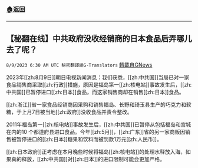 ###  [:house:返回](README.md)
---


## 【秘翻在线】中共政府没收经销商的日本食品后弄哪儿去了呢？
`8/9/2023 6:30 AM UTC 秘密翻譯組G-Translators` [轉載自GNews](https://gnews.org/articles/1536671)

2023年[[zh:8月9日]]朝日电视新闻消息：我们获悉，[[zh:中共国]]当局已对一家食品销售商采取[[zh:行政]]措施，原因是福岛第一[[zh:核电站]]事故发生后，[[zh:中共国]]已暂停进口[[zh:日本]]食品，而这家销售商却在销售[[zh:日本]]食品。

[[zh:浙江]]省一家食品经销商因采购和销售福岛、长野和琦玉县生产的巧克力和软糖，于上月7日被当地[[zh:政府]]没收食品并责令整改。

2011年福岛第一[[zh:核电站]]事故发生后，[[zh:中共国]]已暂停从包括福岛和宫城在内的10 个都道府县进口食品。今年[[zh:5月]]，[[zh:广东]]省的另一家商贩因销售被暂停进口的[[zh:日本]]糖果和饮料而被罚款1万元[[zh:人民币]]。

[[zh:日本政府]]正考虑在本月晚些时候将福岛[[zh:核电站]]的处理水释放入海，如果真的释放，[[zh:中共国]]对[[zh:日本]]的进口限制可能会更加严格。
